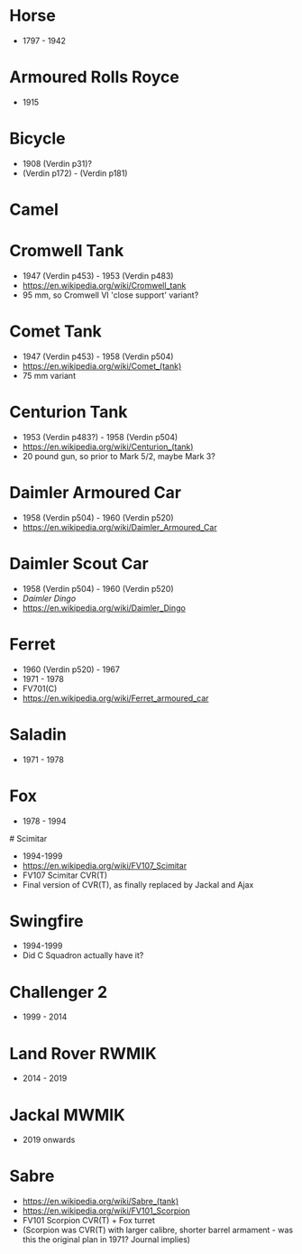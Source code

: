 # Horse

* 1797 - 1942

# Armoured Rolls Royce

* 1915

# Bicycle

* 1908 (Verdin p31)?
* (Verdin p172) - (Verdin p181)

# Camel

# Cromwell Tank

* 1947 (Verdin p453) - 1953 (Verdin p483)
* https://en.wikipedia.org/wiki/Cromwell_tank
* 95 mm, so Cromwell VI 'close support' variant?

# Comet Tank

* 1947 (Verdin p453) - 1958 (Verdin p504)
* https://en.wikipedia.org/wiki/Comet_(tank)
* 75 mm variant

# Centurion Tank

* 1953 (Verdin p483?) - 1958 (Verdin p504)
* https://en.wikipedia.org/wiki/Centurion_(tank)
* 20 pound gun, so prior to Mark 5/2, maybe Mark 3?

# Daimler Armoured Car

* 1958 (Verdin p504) - 1960 (Verdin p520)
* https://en.wikipedia.org/wiki/Daimler_Armoured_Car

# Daimler Scout Car

* 1958 (Verdin p504) - 1960 (Verdin p520)
* *Daimler Dingo*
* https://en.wikipedia.org/wiki/Daimler_Dingo

# Ferret

* 1960 (Verdin p520) - 1967
* 1971 - 1978
* FV701(C)
* https://en.wikipedia.org/wiki/Ferret_armoured_car

# Saladin

* 1971 - 1978

# Fox

* 1978 - 1994

# Scimitar

* 1994-1999
* https://en.wikipedia.org/wiki/FV107_Scimitar
* FV107 Scimitar CVR(T)
* Final version of CVR(T), as finally replaced by Jackal and Ajax

# Swingfire

* 1994-1999
* Did C Squadron actually have it?

# Challenger 2

* 1999 - 2014

# Land Rover RWMIK

* 2014 - 2019

# Jackal MWMIK

* 2019 onwards

# Sabre

* https://en.wikipedia.org/wiki/Sabre_(tank)
* https://en.wikipedia.org/wiki/FV101_Scorpion
* FV101 Scorpion CVR(T) + Fox turret
* (Scorpion was CVR(T) with larger calibre, shorter barrel armament - was this the original plan in 1971? Journal implies)
